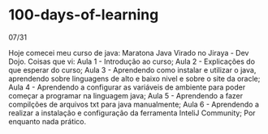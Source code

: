 # 100-days-of-learning

07/31

Hoje comecei meu curso de java: Maratona Java Virado no Jiraya - Dev Dojo.
Coisas que vi:
Aula 1 - Introdução ao curso;
Aula 2 - Explicações do que esperar do curso;
Aula 3 - Aprendendo como instalar e utilizar o java, aprendendo sobre linguagens de alto e baixo nivel e sobre o site da oracle;
Aula 4 - Aprendendo a configurar as variáveis de ambiente para poder começar a programar na linguagem java;
Aula 5 - Aprendendo a fazer compilções de arquivos txt para java manualmente;
Aula 6 - Aprendendo a realizar a instalação e configuração da ferramenta InteliJ Community;
Por enquanto nada prático.